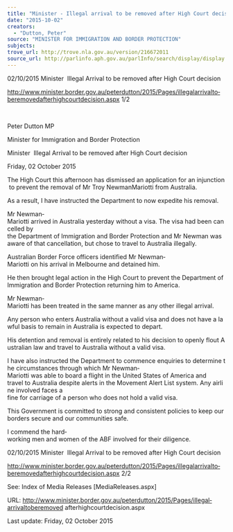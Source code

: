```yaml
---
title: "Minister - Illegal arrival to be removed after High Court decision"
date: "2015-10-02"
creators:
  - "Dutton, Peter"
source: "MINISTER FOR IMMIGRATION AND BORDER PROTECTION"
subjects:
trove_url: http://trove.nla.gov.au/version/216672011
source_url: http://parlinfo.aph.gov.au/parlInfo/search/display/display.w3p;query=Id%3A%22media/pressrel/4114712%22
---
```


 02/10/2015 Minister ­ Illegal Arrival to be removed after High Court decision

 http://www.minister.border.gov.au/peterdutton/2015/Pages/illegal­arrival­to­be­removed­after­high­court­decision.aspx 1/2

  

 Peter Dutton MP

 Minister for Immigration and Border Protection

 Minister ­ Illegal Arrival to be removed after High Court decision

 Friday, 02 October 2015

 The High Court this afternoon has dismissed an application for an injunction to prevent the removal of Mr Troy Newman­Mariotti from Australia.

 As a result, I have instructed the Department to now expedite his removal.

 Mr Newman­Mariotti arrived in Australia yesterday without a visa. The visa had been cancelled by the Department of Immigration and Border Protection and Mr Newman was aware of that cancellation, but chose to travel to Australia illegally.

 Australian Border Force officers identified Mr Newman­Mariotti on his arrival in Melbourne and detained him.

 He then brought legal action in the High Court to prevent the Department of Immigration and Border Protection returning him to America.

 Mr Newman­Mariotti has been treated in the same manner as any other illegal arrival.

 Any person who enters Australia without a valid visa and does not have a lawful basis to remain in Australia is expected to depart.

 His detention and removal is entirely related to his decision to openly flout Australian law and travel to Australia without a valid visa.

 I have also instructed the Department to commence enquiries to determine the circumstances through which Mr Newman­Mariotti was able to board a flight in the United States of America and travel to Australia despite alerts in the Movement Alert List system. Any airline involved faces a fine for carriage of a person who does not hold a valid visa.

 This Government is committed to strong and consistent policies to keep our borders secure and our communities safe.

 I commend the hard­working men and women of the ABF involved for their diligence.

 02/10/2015 Minister ­ Illegal Arrival to be removed after High Court decision

 http://www.minister.border.gov.au/peterdutton/2015/Pages/illegal­arrival­to­be­removed­after­high­court­decision.aspx 2/2

 See: Index of Media Releases [Media­Releases.aspx]

 URL: http://www.minister.border.gov.au/peterdutton/2015/Pages/illegal­arrival­to­be­removed­ after­high­court­decision.aspx

 Last update: Friday, 02 October 2015

